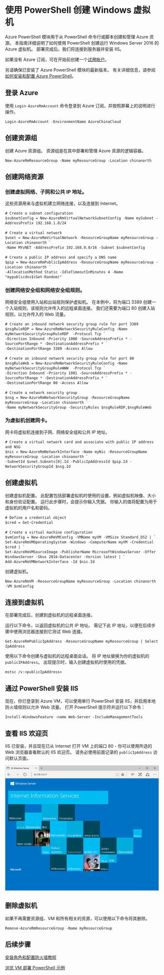 <properties
    pageTitle="Azure 快速入门 - 创建 Windows VM PowerShell | Azure"
    description="快速了解如何使用 PowerShell 创建 Windows 虚拟机"
    services="virtual-machines-windows"
    documentationcenter="virtual-machines"
    author="neilpeterson"
    manager="timlt"
    editor="tysonn"
    tags="azure-resource-manager" />
<tags
    ms.assetid=""
    ms.service="virtual-machines-windows"
    ms.devlang="na"
    ms.topic="hero-article"
    ms.tgt_pltfrm="vm-windows"
    ms.workload="infrastructure"
    ms.date="04/03/2017"
    wacn.date="05/15/2017"
    ms.author="nepeters"
    ms.translationtype="Human Translation"
    ms.sourcegitcommit="457fc748a9a2d66d7a2906b988e127b09ee11e18"
    ms.openlocfilehash="da44851f58b46e8c635823ca436b1dbda9cb8b91"
    ms.contentlocale="zh-cn"
    ms.lasthandoff="05/05/2017" />

# <a name="create-a-windows-virtual-machine-with-powershell"></a>使用 PowerShell 创建 Windows 虚拟机

Azure PowerShell 模块用于从 PowerShell 命令行或脚本创建和管理 Azure 资源。 本指南详细说明了如何使用 PowerShell 创建运行 Windows Server 2016 的 Azure 虚拟机。  部署完成后，我们将连接到服务器并安装 IIS。  

如果没有 Azure 订阅，可在开始前创建一个[试用帐户](/pricing/1rmb-trial/)。

另请确保已安装了 Azure PowerShell 模块的最新版本。 有关详细信息，请参阅[如何安装和配置 Azure PowerShell](https://docs.microsoft.com/zh-cn/powershell/azureps-cmdlets-docs)。

## <a name="log-in-to-azure"></a>登录 Azure

使用 `Login-AzureRmAccount` 命令登录到 Azure 订阅，并按照屏幕上的说明进行操作。

    Login-AzureRmAccount -EnvironmentName AzureChinaCloud

## <a name="create-resource-group"></a>创建资源组

创建 Azure 资源组。 资源组是在其中部署和管理 Azure 资源的逻辑容器。 

    New-AzureRmResourceGroup -Name myResourceGroup -Location chinanorth

## <a name="create-networking-resources"></a>创建网络资源

### <a name="create-a-virtual-network-subnet-and-a-public-ip-address"></a>创建虚拟网络、子网和公共 IP 地址。 
这些资源用来与虚拟机建立网络连接，以及连接到 Internet。

    # Create a subnet configuration
    $subnetConfig = New-AzureRmVirtualNetworkSubnetConfig -Name mySubnet -AddressPrefix 192.168.1.0/24

    # Create a virtual network
    $vnet = New-AzureRmVirtualNetwork -ResourceGroupName myResourceGroup -Location chinanorth `
    -Name MYvNET -AddressPrefix 192.168.0.0/16 -Subnet $subnetConfig

    # Create a public IP address and specify a DNS name
    $pip = New-AzureRmPublicIpAddress -ResourceGroupName myResourceGroup -Location chinanorth `
    -AllocationMethod Static -IdleTimeoutInMinutes 4 -Name "mypublicdns$(Get-Random)"

### <a name="create-a-network-security-group-and-a-network-security-group-rule"></a>创建网络安全组和网络安全组规则。 
网络安全组使用入站和出站规则保护虚拟机。 在本例中，将为端口 3389 创建一个入站规则，该规则允许传入的远程桌面连接。  我们还需要为端口 80 创建入站规则，以允许传入的 Web 流量。

    # Create an inbound network security group rule for port 3389
    $nsgRuleRDP = New-AzureRmNetworkSecurityRuleConfig -Name myNetworkSecurityGroupRuleRDP  -Protocol Tcp `
    -Direction Inbound -Priority 1000 -SourceAddressPrefix * -SourcePortRange * -DestinationAddressPrefix * `
    -DestinationPortRange 3389 -Access Allow

    # Create an inbound network security group rule for port 80
    $nsgRuleWeb = New-AzureRmNetworkSecurityRuleConfig -Name myNetworkSecurityGroupRuleWWW  -Protocol Tcp `
    -Direction Inbound -Priority 1001 -SourceAddressPrefix * -SourcePortRange * -DestinationAddressPrefix * `
    -DestinationPortRange 80 -Access Allow

    # Create a network security group
    $nsg = New-AzureRmNetworkSecurityGroup -ResourceGroupName myResourceGroup -Location chinanorth `
    -Name myNetworkSecurityGroup -SecurityRules $nsgRuleRDP,$nsgRuleWeb

### <a name="create-a-network-card-for-the-virtual-machine"></a>为虚拟机创建网卡。 
网卡将虚拟机连接到子网、网络安全组和公共 IP 地址。

    # Create a virtual network card and associate with public IP address and NSG
    $nic = New-AzureRmNetworkInterface -Name myNic -ResourceGroupName myResourceGroup -Location chinanorth `
    -SubnetId $vnet.Subnets[0].Id -PublicIpAddressId $pip.Id -NetworkSecurityGroupId $nsg.Id

## <a name="create-virtual-machine"></a>创建虚拟机

创建虚拟机配置。 此配置包括部署虚拟机时使用的设置，例如虚拟机映像、大小和身份验证配置。 运行此步骤时，会提示你输入凭据。 你输入的值将配置为用于虚拟机的用户名和密码。

    # Define a credential object
    $cred = Get-Credential

    # Create a virtual machine configuration
    $vmConfig = New-AzureRmVMConfig -VMName myVM -VMSize Standard_DS2 | `
    Set-AzureRmVMOperatingSystem -Windows -ComputerName myVM -Credential $cred | `
    Set-AzureRmVMSourceImage -PublisherName MicrosoftWindowsServer -Offer WindowsServer -Skus 2016-Datacenter -Version latest | `
    Add-AzureRmVMNetworkInterface -Id $nic.Id

创建虚拟机。

    New-AzureRmVM -ResourceGroupName myResourceGroup -Location chinanorth -VM $vmConfig

## <a name="connect-to-virtual-machine"></a>连接到虚拟机

在部署完成后，创建到虚拟机的远程桌面连接。

运行以下命令，以返回虚拟机的公共 IP 地址。  需记下此 IP 地址，以便在后续步骤中使用浏览器连接到它测试 Web 连接。

    Get-AzureRmPublicIpAddress -ResourceGroupName myResourceGroup | Select IpAddress

使用以下命令创建与虚拟机的远程桌面会话。 将 IP 地址替换为你的虚拟机的 `publicIPAddress`。 出现提示时，输入创建虚拟机时使用的凭据。

    mstsc /v:<publicIpAddress>

## <a name="install-iis-via-powershell"></a>通过 PowerShell 安装 IIS

现在，你已登录到 Azure VM，可以使用单行 PowerShell 安装 IIS，并启用本地防火墙规则以允许 Web 流量。  打开 PowerShell 提示符并运行以下命令：

    Install-WindowsFeature -name Web-Server -IncludeManagementTools

## <a name="view-the-iis-welcome-page"></a>查看 IIS 欢迎页

IIS 已安装，并且现在已从 Internet 打开 VM 上的端口 80 - 你可以使用所选的 Web 浏览器查看默认的 IIS 欢迎页。 请务必使用前面记录的 `publicIpAddress` 访问默认页面。 

![IIS 默认站点](./media/virtual-machines-windows-quick-create-powershell/default-iis-website.png) 

## <a name="delete-virtual-machine"></a>删除虚拟机

如果不再需要资源组、VM 和所有相关的资源，可以使用以下命令将其删除。

    Remove-AzureRmResourceGroup -Name myResourceGroup

## <a name="next-steps"></a>后续步骤

[安装角色和配置防火墙教程](/documentation/articles/virtual-machines-windows-hero-role/)

[浏览 VM 部署 PowerShell 示例](/documentation/articles/virtual-machines-windows-powershell-samples/)

<!--Update_Description: add "opening port 80" and "installing IIS"-->
